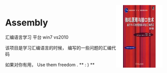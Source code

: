 <img height="200" width="150" src="images/book.jpg" align="right">

# Assembly

汇编语言学习 平台 win7 vs2010

该项目是学习汇编语言的时候， 编写的一些问题的汇编代码

如果对你有用， Use them freedom .     ** : ) **

<br />
<br />
<br />
<br />
